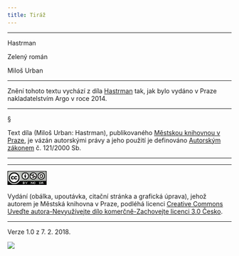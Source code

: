 ```yaml
---
title: Tiráž
---
```


***

Hastrman

Zelený román

Miloš Urban


***

Znění tohoto textu vychází z díla [Hastrman](https://search.mlp.cz/cz/titul/hastrman/4058589/) tak, jak bylo vydáno v Praze nakladatelstvím Argo v roce 2014.  

  

  

* * *

§

Text díla (Miloš Urban: Hastrman), publikovaného [Městskou knihovnou v Praze](https://www.mlp.cz/cz/), je vázán autorskými právy a jeho použití je definováno [Autorským zákonem](https://www.mkcr.cz/predpisy-zakonu-709.html) č. 121/2000 Sb.

  

* * *

  

  

* * *

[![](./resources/image001.jpg)](http://creativecommons.org/licenses/by-nc-sa/3.0/cz/)

Vydání (obálka, upoutávka, citační stránka a grafická úprava), jehož autorem je Městská knihovna v Praze, podléhá licenci [Creative Commons Uveďte autora-Nevyužívejte dílo komerčně-Zachovejte licenci 3.0 Česko](https://creativecommons.org/licenses/by-nc-sa/3.0/cz/).

  

* * *

  

  

Verze 1.0 z 7. 2. 2018.

![](../Images/image002.png)
